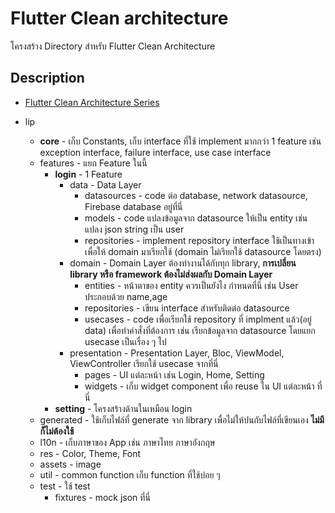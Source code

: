 # Flutter Clean architecture

โครงสร้าง Directory สำหรับ Flutter Clean Architecture

## Description

- [Flutter Clean Architecture Series](https://devmuaz.medium.com/flutter-clean-architecture-series-part-1-d2d4c2e75c47)

- lip
  - **core** - เก็บ Constants, เก็บ interface ที่ใช้ implement มากกว่า 1 feature เช่น exception interface, failure interface, use case interface
  - features - แยก Feature ในนี้
    - **login** - 1 Feature
      - data - Data Layer
        - datasources - code ต่อ database, network datasource, Firebase database อยู่ที่นี่
        - models - code แปลงข้อมูลจาก datasource ให้เป็น entity เช่น แปลง json string เป็น user
        - repositories - implement repository interface ใช้เป็นทางเข้าเพื่อให้ domain มาเรียกใช้ (domain ไม่เรียกใช้ datasource โดยตรง)
      - domain - Domain Layer ต้องทำงานได้กับทุก library, **การเปลี่ยน library หรือ framework ต้องไม่ส่งผลกับ Domain Layer**
        - entities - หน้าตาของ entity ควรเป็นยังไง กำหนดที่นี่ เช่น User ประกอบด้วย name,age
        - repositories - เขียน interface สำหรับติดต่อ datasource
        - usecases - code เพื่อเรียกใช้ repository ที่ implment แล้ว(อยู่ data) เพื่อทำคำสั่งที่ต้องการ เช่น เรียกข้อมูลจาก datasource โดยแยก usecase เป็นเรื่อง ๆ ไป
      - presentation - Presentation Layer, Bloc, ViewModel, ViewController เรียกใช้ usecase จากที่นี่
        - pages - UI แต่ละหน้า เช่น Login, Home, Setting
        - widgets - เก็บ widget component เพื่อ reuse ใน UI แต่ละหน้า ที่นี่
    - **setting** - โครงสร้างด้านในเหมือน login
  - generated - ใช้เก็บไฟล์ที่ generate จาก library เพื่อไม่ให้ปนกับไฟล์ที่เขียนเอง **ไม่มีก็ไม่ต้องใช้**
  - l10n - เก็บภาษาของ App เช่น ภาษาไทย ภาษาอังกฤษ
  - res - Color, Theme, Font
  - assets - image
  - util - common function เก็บ function ที่ใช้บ่อย ๆ
  - test - ใช้ test
    - fixtures - mock json ที่นี่
